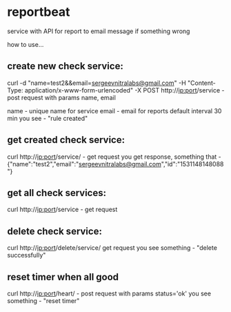 # reportbeat
service with API for report to email message if something wrong

how to use...

## create new check service:



curl -d "name=test2&&email=sergeevnitralabs@gmail.com" -H "Content-Type: application/x-www-form-urlencoded" -X POST http://<ip:port>/service - post request with params name, email

name - unique name for service
email - email for reports
default interval 30 min
you see - "rule created"

## get created check service:

curl http://<ip:port>/service/<name> - get request
you get response, something that - {"name":"test2","email":"sergeevnitralabs@gmail.com","id":"1531148148088"}

## get all check services:

curl http://<ip:port>/service - get request

## delete check service:

curl http://<ip:port>/delete/service/<name> get request
you see something - "delete successfully"

## reset timer when all good

curl http://<ip:port>/heart/<name> - post request with params status='ok'
you see something - "reset timer" 


